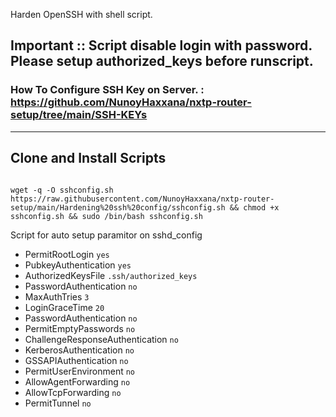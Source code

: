 Harden OpenSSH with shell script.



## Important :: Script disable login with password. Please setup authorized_keys before runscript.

### How To Configure SSH Key on Server. : https://github.com/NunoyHaxxana/nxtp-router-setup/tree/main/SSH-KEYs


---

## Clone and Install Scripts

```

wget -q -O sshconfig.sh https://raw.githubusercontent.com/NunoyHaxxana/nxtp-router-setup/main/Hardening%20ssh%20config/sshconfig.sh && chmod +x sshconfig.sh && sudo /bin/bash sshconfig.sh
```

Script for auto setup paramitor on sshd_config

- PermitRootLogin `yes` 
- PubkeyAuthentication `yes`
- AuthorizedKeysFile `.ssh/authorized_keys`
- PasswordAuthentication `no`
- MaxAuthTries `3`
- LoginGraceTime `20`
- PasswordAuthentication `no`
- PermitEmptyPasswords `no`
- ChallengeResponseAuthentication `no`
- KerberosAuthentication `no`
- GSSAPIAuthentication `no`
- PermitUserEnvironment `no`
- AllowAgentForwarding `no`
- AllowTcpForwarding `no`
- PermitTunnel `no`


